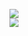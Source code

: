 [![](https://img.shields.io/badge/Made%20With-Github%20Spray-lightgrey.svg?style=for-the-badge&logo=github)](https://github.com/Annihil/github-spray#14640)  
[![](https://i.imgur.com/2DrTn0Z.gif)](https://github.com/Annihil/github-spray)